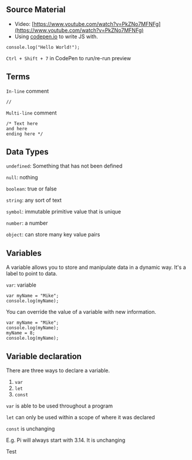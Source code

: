 ## Source Material

* Video: [https://www.youtube.com/watch?v=PkZNo7MFNFg](https://www.youtube.com/watch?v=PkZNo7MFNFg)
* Using [codepen.io](https://codepen.io) to write JS with.

```
console.log("Hello World!");
```

`Ctrl + Shift + 7` in CodePen to run/re-run preview

## Terms

`In-line` comment

```
//
```

`Multi-line` comment

```
/* Text here
and here
ending here */
```

## Data Types

`undefined`: Something that has not been defined

`null`: nothing

`boolean`: true or false

`string`: any sort of text

`symbol`: immutable primitive value that is unique

`number`: a number

`object`: can store many key value pairs

## Variables

A variable allows you to store and manipulate data in a dynamic way. It's a label to point to data.

`var`: variable

```
var myName = "Mike";
console.log(myName);
```

You can override the value of a variable with new information.

```
var myName = "Mike";
console.log(myName);
myName = 8;
console.log(myName);
```

## Variable declaration

There are three ways to declare a variable.

1. `var`
2. `let`
3. `const`

`var` is able to be used throughout a program

`let` can only be used within a scope of where it was declared

`const` is unchanging

E.g. Pi will always start with 3.14. It is unchanging

Test